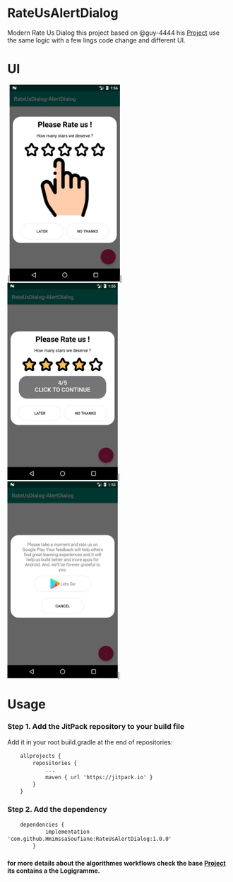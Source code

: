 # RateUsAlertDialog
Modern Rate Us Dialog
this project based on @guy-4444 his <a href="https://github.com/guy-4444/SmartRateUsDialog-Android">Project</a> use the same logic with a few lings code change and  different UI. 
# UI
|<img src="Screenshot_1566352570.png" width="250" >|<img src="Screenshot_1566352556.png" width="250" >|<img src="Screenshot_1566352404.png" width="250" >|
# Usage
### Step 1. Add the JitPack repository to your build file
 Add it in your root build.gradle at the end of repositories:
```
	allprojects {
		repositories {
			...
			maven { url 'https://jitpack.io' }
		}
	}
```

### Step 2. Add the dependency
```
	dependencies {
	        implementation 'com.github.HmimssaSoufiane:RateUsAlertDialog:1.0.0'
		}
```
###

#### for more details about the algorithmes workflows check the base <a href="https://github.com/guy-4444/SmartRateUsDialog-Android">Project</a> its contains a the Logigramme.
